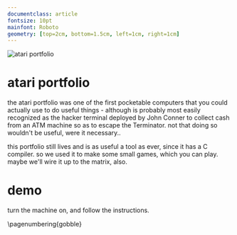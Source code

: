 ```yaml
---
documentclass: article
fontsize: 10pt
mainfont: Roboto
geometry: [top=2cm, bottom=1.5cm, left=1cm, right=1cm]
---
```

[portfolio]: https://github.com/seclorum/timetron2019/raw/master/collection/portfolio.png "atari portfolio"

![][portfolio]

# atari portfolio

the atari portfolio was one of the first pocketable computers that you could actually use to do useful things - although is probably most easily recognized as the hacker terminal deployed by John Conner to collect cash from an ATM machine so as to escape the Terminator.  not that doing so wouldn't be useful, were it necessary..

this portfolio still lives and is as useful a tool as ever, since it has a C compiler.  so we used it to make some small games, which you can play. maybe we'll wire it up to the matrix, also.

# demo

turn the machine on, and follow the instructions.

\pagenumbering{gobble}
